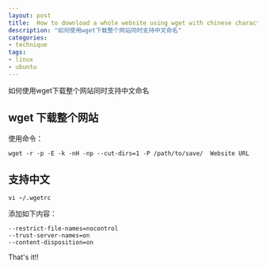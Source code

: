 ```yaml
---
layout: post
title:  How to download a whole website using wget with chinese character support 
description: "如何使用wget下载整个网站同时支持中文命名"
categories: 
- technique
tags:
- linux
- ubuntu
---
```



如何使用wget下载整个网站同时支持中文命名

## wget 下载整个网站
使用命令：

    wget -r -p -E -k -nH -np --cut-dirs=1 -P /path/to/save/  Website URL

## 支持中文

    vi ~/.wgetrc

添加如下内容：

    --restrict-file-names=nocontrol
    --trust-server-names=on
    --content-disposition=on

That's it!!


